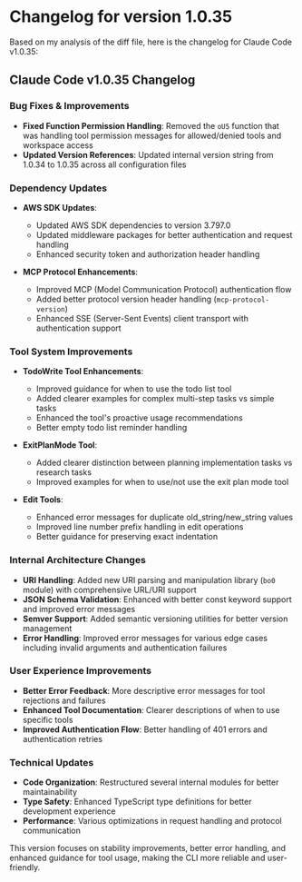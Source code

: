 # Changelog for version 1.0.35

Based on my analysis of the diff file, here is the changelog for Claude Code v1.0.35:

## Claude Code v1.0.35 Changelog

### Bug Fixes & Improvements

- **Fixed Function Permission Handling**: Removed the `oU5` function that was handling tool permission messages for allowed/denied tools and workspace access
- **Updated Version References**: Updated internal version string from 1.0.34 to 1.0.35 across all configuration files

### Dependency Updates

- **AWS SDK Updates**: 
  - Updated AWS SDK dependencies to version 3.797.0
  - Updated middleware packages for better authentication and request handling
  - Enhanced security token and authorization header handling

- **MCP Protocol Enhancements**:
  - Improved MCP (Model Communication Protocol) authentication flow
  - Added better protocol version header handling (`mcp-protocol-version`)
  - Enhanced SSE (Server-Sent Events) client transport with authentication support

### Tool System Improvements

- **TodoWrite Tool Enhancements**:
  - Improved guidance for when to use the todo list tool
  - Added clearer examples for complex multi-step tasks vs simple tasks
  - Enhanced the tool's proactive usage recommendations
  - Better empty todo list reminder handling

- **ExitPlanMode Tool**:
  - Added clearer distinction between planning implementation tasks vs research tasks
  - Improved examples for when to use/not use the exit plan mode tool

- **Edit Tools**:
  - Enhanced error messages for duplicate old_string/new_string values
  - Improved line number prefix handling in edit operations
  - Better guidance for preserving exact indentation

### Internal Architecture Changes

- **URI Handling**: Added new URI parsing and manipulation library (`bo0` module) with comprehensive URL/URI support
- **JSON Schema Validation**: Enhanced with better const keyword support and improved error messages
- **Semver Support**: Added semantic versioning utilities for better version management
- **Error Handling**: Improved error messages for various edge cases including invalid arguments and authentication failures

### User Experience Improvements

- **Better Error Feedback**: More descriptive error messages for tool rejections and failures
- **Enhanced Tool Documentation**: Clearer descriptions of when to use specific tools
- **Improved Authentication Flow**: Better handling of 401 errors and authentication retries

### Technical Updates

- **Code Organization**: Restructured several internal modules for better maintainability
- **Type Safety**: Enhanced TypeScript type definitions for better development experience
- **Performance**: Various optimizations in request handling and protocol communication

This version focuses on stability improvements, better error handling, and enhanced guidance for tool usage, making the CLI more reliable and user-friendly.
